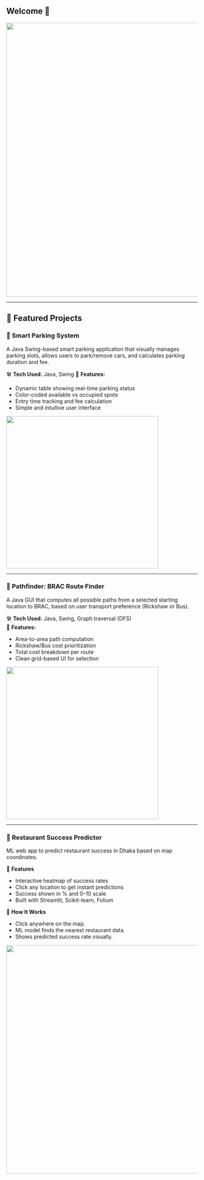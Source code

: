 

<p align="center">
  <h2 align="left">Welcome 🖤</h2>
 <img src="https://github.com/user-attachments/assets/d856696b-a288-4015-b733-b0efb7e59973"width="720px"  />
</p>

---

## 🚀 Featured Projects

### 🔹 Smart Parking System 
A Java Swing-based smart parking application that visually manages parking slots, allows users to park/remove cars, and calculates parking duration and fee.

🛠 **Tech Used:** Java, Swing 
🎯 **Features:**
- Dynamic table showing  real-time parking status
- Color-coded available vs occupied spots
- Entry time tracking and fee calculation
- Simple and intuitive user interface
<img src="https://github.com/user-attachments/assets/23501119-ba8a-4181-89b8-2e06fba8ce24" width="400"/>



---

### 🔹 Pathfinder: BRAC Route Finder  
A Java GUI that computes all possible paths from a selected starting location to BRAC, based on user transport preference (Rickshaw or Bus).

🛠 **Tech Used:** Java, Swing, Graph traversal (DFS)  
🎯 **Features:**
- Area-to-area path computation
- Rickshaw/Bus cost prioritization
- Total cost breakdown per route
- Clean grid-based UI for selection

<img src="https://github.com/user-attachments/assets/8c9e22db-54df-41d7-95b3-2c27b179d446" width="400"/>

---
### 🔹 Restaurant Success Predictor 
ML web app to predict restaurant success in Dhaka based on map coordinates.

🔹 **Features**
 - Interactive heatmap of success rates
 - Click any location to get instant predictions
 - Success shown in % and 0–10 scale
 - Built with Streamlit, Scikit-learn, Folium
   
🔹 **How It Works**
- Click anywhere on the map.
- ML model finds the nearest restaurant data.
- Shows predicted success rate visually.
<img src="https://github.com/user-attachments/assets/f18161ae-3f16-450a-9dce-47a97c454802" width="600"/>

